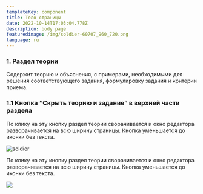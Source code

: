 ```yaml
---
templateKey: component
title: Тело страницы
date: 2022-10-14T17:03:04.778Z
description: body page
featuredimage: /img/soldier-60707_960_720.png
language: ru
---
```


### 1. Раздел теории

Содержит теорию и объяснения, с примерами, необходимыми для решения соответствующего задания, формулировку задания и критерии приема.

### 1.1 Кнопка “Скрыть теорию и задание” в верхней части раздела

По клику на эту кнопку раздел теории сворачивается и окно редактора разворачивается на всю ширину страницы. Кнопка уменьшается до иконки без текста.

![soldier](/img/soldier-60707_960_720.png)

По клику на эту кнопку раздел теории сворачивается и окно редактора разворачивается на всю ширину страницы. Кнопка уменьшается до иконки без текста.

![](/img/soldier-60707_960_720.png)
